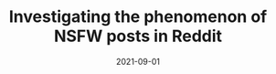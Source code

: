 ---
title: 'Investigating the phenomenon of NSFW posts in Reddit'
collection: publications
permalink: /publication/2021-Information Sciences-Investigating-the.md
excerpt: 'E. Corradini, A. Nocera, D. Ursino, L. Virgili'
date: 2021-09-01
venue: 'Information Sciences'
link: 'https://doi.org/10.1016/j.ins.2021.01.062'
location: 'DII, Polytechnic University of Marche; Department of Electrical, Computer and Biomedical Engineering, University of Pavia'
---